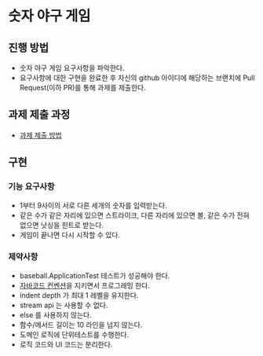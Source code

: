 # 숫자 야구 게임
## 진행 방법
* 숫자 야구 게임 요구사항을 파악한다.
* 요구사항에 대한 구현을 완료한 후 자신의 github 아이디에 해당하는 브랜치에 Pull Request(이하 PR)를 통해 과제를 제출한다.

## 과제 제출 과정
* [과제 제출 방법](https://github.com/next-step/nextstep-docs/tree/master/precourse)

## 구현
### 기능 요구사항
* 1부터 9사이의 서로 다른 세개의 숫자를 입력받는다.
* 같은 수가 같은 자리에 있으면 스트라이크, 다른 자리에 있으면 볼, 같은 수가 전혀 없으면 낫싱을 힌트로 받는다.
* 게임이 끝나면 다시 시작할 수 있다.

### 제약사항
* baseball.ApplicationTest 테스트가 성공해야 한다.
* [자바코드 컨벤션](https://naver.github.io/hackday-conventions-java/)을 지키면서 프로그래밍 한다.
* indent depth 가 최대 1 레벨을 유지한다.
* stream api 는 사용할 수 없다.
* else 를 사용하지 않는다.
* 함수/메서드 길이는 10 라인을 넘지 않는다.
* 도메인 로직에 단위테스트를 수행한다.
* 로직 코드와 UI 코드는 분리한다.